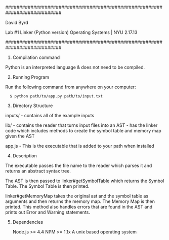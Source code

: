 ############################################################################

  David Byrd
  
  Lab #1 Linker (Python version)
  Operating Systems | NYU
  2.17.13

############################################################################

1. Compilation command
  
  Python is an interpreted language & does not need to be compiled.
  
2. Running Program

  Run the following command from anywhere on your computer:

      $ python path/to/app.py path/to/input.txt

3. Directory Structure

  inputs/
    - contains all of the example inputs

  lib/
    - contains the reader that turns input files into an AST
    - has the linker code which includes methods to create the symbol table and memory map given the AST
    
  app.js
    - This is the executable that is added to your path when installed

4. Description

  The executable passes the file name to the reader which parses it and returns an abstract syntax tree.

  The AST is then passed to linker#getSymbolTable which returns the Symbol Table. The Symbol Table is then printed.

  linker#getMemoryMap takes the original ast and the symbol table as arguments and then returns the memory map. The Memory Map is then printed. This method also handles errors that are found in the AST and prints out Error and Warning statements.
  
5. Dependencies

    Node.js >= 4.4
    NPM >= 1.1x
    A unix based operating system